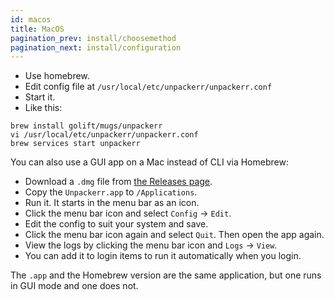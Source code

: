```yaml
---
id: macos
title: MacOS
pagination_prev: install/choosemethod
pagination_next: install/configuration
---
```


- Use homebrew.
- Edit config file at `/usr/local/etc/unpackerr/unpackerr.conf`
- Start it.
- Like this:

```shell
brew install golift/mugs/unpackerr
vi /usr/local/etc/unpackerr/unpackerr.conf
brew services start unpackerr
```

You can also use a GUI app on a Mac instead of CLI via Homebrew:

- Download a `.dmg` file from [the Releases page](https://github.com/Unpackerr/unpackerr/releases).
- Copy the `Unpackerr.app` to `/Applications`.
- Run it. It starts in the menu bar as an icon.
- Click the menu bar icon and select `Config` -> `Edit`.
- Edit the config to suit your system and save.
- Click the menu bar icon again and select `Quit`. Then open the app again.
- View the logs by clicking the menu bar icon and `Logs` -> `View`.
- You can add it to login items to run it automatically when you login.

The `.app` and the Homebrew version are the same application, but one runs in GUI mode and one does not.